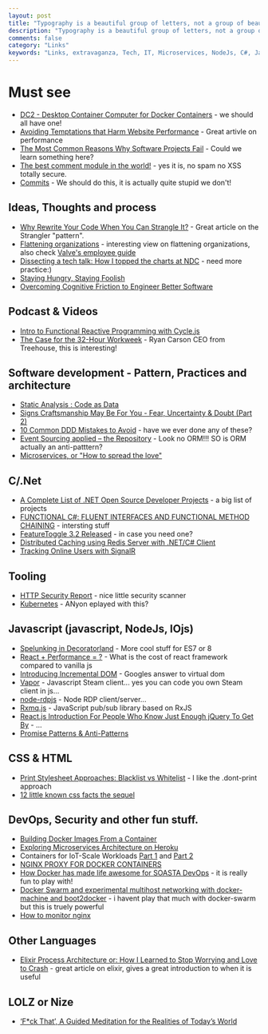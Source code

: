 ```yaml
---
layout: post
title: "Typography is a beautiful group of letters, not a group of beautiful letters."
description: "Typography is a beautiful group of letters, not a group of beautiful letters."
comments: false
category: "Links"
keywords: "Links, extravaganza, Tech, IT, Microservices, NodeJs, C#, Javascript, Solution architecture"
---
```

#  Must see #
  * [DC2 - Desktop Container Computer for Docker Containers](https://www.kickstarter.com/projects/dickhardt/dc2-desktop-container-computer-for-docker-containe) - we should all have one!
  * [Avoiding Temptations that Harm Website Performance](http://www.bbinto.me/learning/avoiding-temptations-that-harm-website-performance/) - Great artivle on performance
  * [The Most Common Reasons Why Software Projects Fail](http://www.infoq.com/articles/software-failure-reasons) - Could we learn something here?
  * [The best comment module in the world!](https://github.com/tessalt/echo-chamber-js/blob/master/readme.md) - yes it is, no spam no XSS totally secure.
  * [Commits](https://lolcommits.github.io/) - We should do this, it is actually quite stupid we don't!


##  Ideas, Thoughts and process ##
 * [Why Rewrite Your Code When You Can Strangle It?](http://blog.hellosign.com/why-rewrite-your-code-when-you-can-strangle-it) - Great article on the Strangler "pattern".
 * [Flattening organizations](http://radar.oreilly.com/2015/07/flattening-organizations.html) - interesting view on flattening organizations, also check [Valve's employee guide](http://www.valvesoftware.com/company/Valve_Handbook_LowRes.pdf) 
 * [Dissecting a tech talk: How I topped the charts at NDC](http://www.troyhunt.com/2015/07/dissecting-tech-talk-how-i-topped.html) - need more practice:)
 * [Staying Hungry, Staying Foolish](http://rob.conery.io/2015/01/24/staying-foolish/)
 * [Overcoming Cognitive Friction to Engineer Better Software](http://www.stickyminds.com/article/overcoming-cognitive-friction-engineer-better-software)


##  Podcast & Videos ##
 * [Intro to Functional Reactive Programming with Cycle.js](https://www.youtube.com/watch?v=6_ETUyh0tns&feature=youtu.be)
 * [The Case for the 32-Hour Workweek](http://www.theatlantic.com/video/index/396527/case-32-hour-workweek/) - Ryan Carson CEO from Treehouse, this is interesting!
 
##  Software development - Pattern, Practices and architecture ##
  * [Static Analysis : Code as Data](http://blog.ndepend.com/static-analysis-code-as-data/)
  * [Signs Craftsmanship May Be For You - Fear, Uncertainty & Doubt (Part 2)](http://www.infragistics.com/community/blogs/erikdietrich/archive/2015/07/08/signs-craftsmanship-may-be-for-you-fear-uncertainty-amp-doubt-part-2.aspx)
  * [10 Common DDD Mistakes to Avoid](http://www.infoq.com/news/2015/07/ddd-mistakes) - have we ever done any of these?
  * [Event Sourcing applied – the Repository](https://lostechies.com/gabrielschenker/2015/07/13/event-sourcing-applied-the-repository/) - Look no ORM!!! SO is ORM actually an anti-patttern?
  * [Microservices, or "How to spread the love"](http://www.westerndevs.com/microservices-or-how-to-spread-the-love/)


##  C/.Net ##
  * [A Complete List of .NET Open Source Developer Projects](http://scottge.net/2015/07/08/a-complete-list-of-net-open-source-developer-projects/) - a big list of projects
  * [FUNCTIONAL C#: FLUENT INTERFACES AND FUNCTIONAL METHOD CHAINING](http://davefancher.com/2015/06/14/functional-c-fluent-interfaces-and-functional-method-chaining/) - intersting stuff
  * [FeatureToggle 3.2 Released](http://dontcodetired.com/blog/post/FeatureToggle-32-Released.aspx) - in case you need one?
  * [Distributed Caching using Redis Server with .NET/C# Client](http://www.codeproject.com/Articles/636730/Distributed-Caching-using-Redis)
  * [Tracking Online Users with SignalR](https://www.simple-talk.com/dotnet/asp.net/tracking-online-users-with-signalr/)

##  Tooling  ##
  * [HTTP Security Report](https://httpsecurityreport.com/) - nice little security scanner
  * [Kubernetes](http://kubernetes.io/gettingstarted/) - ANyon eplayed with this?


##  Javascript (javascript, NodeJs, IOjs) ##
  * [Spelunking in Decoratorland](https://aerotwist.com/blog/spelunking-in-decoratorland/) - More cool stuff for ES7 or 8
  * [React + Performance = ?](https://aerotwist.com/blog/react-plus-performance-equals-what/) - What is the cost of react framework compared to vanilla js
  * [Introducing Incremental DOM](https://medium.com/google-developers/introducing-incremental-dom-e98f79ce2c5f) - Googles answer to virtual dom
  * [Vapor](https://github.com/scholtzm/vapor) - Javascript Steam client... yes you can code you own Steam client in js...
  * [node-rdpjs](https://github.com/citronneur/node-rdpjs) - Node RDP client/server...
  * [Rxmq.js](https://github.com/rxmqjs/rxmq.js) - JavaScript pub/sub library based on RxJS
  * [React.js Introduction For People Who Know Just Enough jQuery To Get By](http://reactfordesigners.com/labs/reactjs-introduction-for-people-who-know-just-enough-jquery-to-get-by/) - ...
  * [Promise Patterns & Anti-Patterns](http://www.datchley.name/promise-patterns-anti-patterns/)


##  CSS & HTML ##
 * [Print Stylesheet Approaches: Blacklist vs Whitelist](https://css-tricks.com/print-stylesheet-approaches-blacklist-vs-whitelist/) - I like the .dont-print approach
 * [12 little known css facts the sequel](http://www.sitepoint.com/12-little-known-css-facts-the-sequel/)

##  DevOps, Security and other fun stuff.  ##
 * [Building Docker Images From a Container](http://www.developer.com/design/building-docker-images-from-a-container.html)
 * [Exploring Microservices Architecture on Heroku](http://www.javacodegeeks.com/2015/07/exploring-microservices-architecture-on-heroku.html)
 * Containers for IoT-Scale Workloads  [Part 1](https://blog.samsungsami.io/data/architecture/2015/07/07/containers-for-iot-scale-workloads-part-1.html) and [Part 2](https://blog.samsungsami.io/data/architecture/2015/07/13/containers-for-iot-scale-workloads-part-2.html)
 * [NGINX PROXY FOR DOCKER CONTAINERS](http://blog.danivovich.com/2015/07/09/nginx-proxy-for-docker-containers/)
 * [How Docker has made life awesome for SOASTA DevOps](http://www.soasta.com/blog/docker-awesome-devops/) - it is really fun to play with!
 * [Docker Swarm and experimental multihost networking with docker-machine and boot2docker](http://sirile.github.io/2015/07/15/docker-swarm-and-experimental-multihost-networking-with-docker-machine-and-boot2docker.html) - i havent play that much with docker-swarm but this is truely powerful
 * [How to monitor nginx](https://www.datadoghq.com/blog/how-to-monitor-nginx/)


##  Other Languages ##
  * [Elixir Process Architecture or: How I Learned to Stop Worrying and Love to Crash](http://engineering-blog.alphasights.com/how-i-learned-to-stop-worrying-and-learned-to-love-the-crash/) - great article on elixir, gives a great introduction to when it is useful

##  LOLZ or Nize ##
 * [‘F*ck That’, A Guided Meditation for the Realities of Today’s World](http://laughingsquid.com/fck-that-a-guided-meditation-for-the-realities-of-todays-world/)

